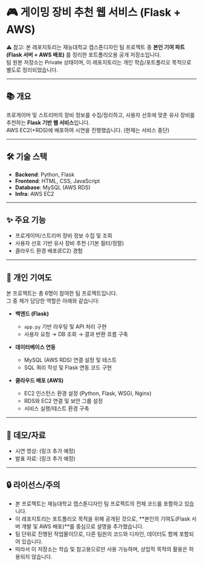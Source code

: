 # 🎮 게이밍 장비 추천 웹 서비스 (Flask + AWS)

⚠️ 참고: 본 레포지토리는 재능대학교 캡스톤디자인 팀 프로젝트 중 **본인 기여 파트(Flask 서버 + AWS 배포)** 를 정리한 포트폴리오용 공개 저장소입니다.  
팀 원본 저장소는 Private 상태이며, 이 레포지토리는 개인 학습/포트폴리오 목적으로 별도로 정리되었습니다.

---

## 📚 개요
프로게이머 및 스트리머의 장비 정보를 수집/정리하고, 사용자 선호에 맞춘 유사 장비를 추천하는 **Flask 기반 웹 서비스**입니다.  
AWS EC2(+RDS)에 배포하여 시연을 진행했습니다. (현재는 서비스 중단)

---

## 🛠 기술 스택
- **Backend**: Python, Flask
- **Frontend**: HTML, CSS, JavaScript
- **Database**: MySQL (AWS RDS)
- **Infra**: AWS EC2

---

## ✨ 주요 기능
- 프로게이머/스트리머 장비 정보 수집 및 조회
- 사용자 선호 기반 유사 장비 추천 (기본 필터/정렬)
- 클라우드 환경 배포(EC2) 경험

---

## 👤 개인 기여도
본 프로젝트는 총 6명이 참여한 팀 프로젝트입니다.  
그 중 제가 담당한 역할은 아래와 같습니다:

- **백엔드 (Flask)**  
  - `app.py` 기반 라우팅 및 API 처리 구현  
  - 사용자 요청 → DB 조회 → 결과 반환 흐름 구축  

- **데이터베이스 연동**  
  - MySQL (AWS RDS) 연결 설정 및 테스트  
  - SQL 쿼리 작성 및 Flask 연동 코드 구현  

- **클라우드 배포 (AWS)**  
  - EC2 인스턴스 환경 설정 (Python, Flask, WSGI, Nginx)  
  - RDS와 EC2 연결 및 보안 그룹 설정  
  - 서비스 실행/테스트 환경 구축  

---

## 🎥 데모/자료
- 시연 영상: (링크 추가 예정)
- 발표 자료: (링크 추가 예정)

---

## 🔒 라이선스/주의
- 본 프로젝트는 재능대학교 캡스톤디자인 팀 프로젝트의 전체 코드를 포함하고 있습니다.  
- 이 레포지토리는 포트폴리오 목적을 위해 공개된 것으로, **본인의 기여도(Flask 서버 개발 및 AWS 배포)**를 중심으로 설명을 추가했습니다.
- 팀 단위로 진행된 작업물이므로, 다른 팀원의 코드와 디자인, 데이터도 함께 포함되어 있습니다.
- 따라서 이 저장소는 학습 및 참고용으로만 사용 가능하며, 상업적 목적의 활용은 허용되지 않습니다.
